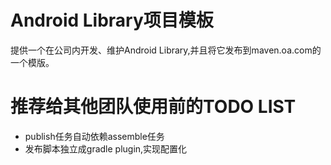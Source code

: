 # Android Library项目模板

提供一个在公司内开发、维护Android Library,并且将它发布到maven.oa.com的一个模版。

# 推荐给其他团队使用前的TODO LIST
- publish任务自动依赖assemble任务
- 发布脚本独立成gradle plugin,实现配置化